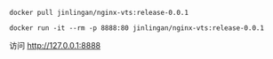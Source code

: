 ```
docker pull jinlingan/nginx-vts:release-0.0.1

docker run -it --rm -p 8888:80 jinlingan/nginx-vts:release-0.0.1
```

访问  http://127.0.0.1:8888
